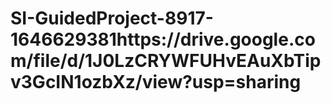 # SI-GuidedProject-8917-1646629381https://drive.google.com/file/d/1J0LzCRYWFUHvEAuXbTipv3GcIN1ozbXz/view?usp=sharing
